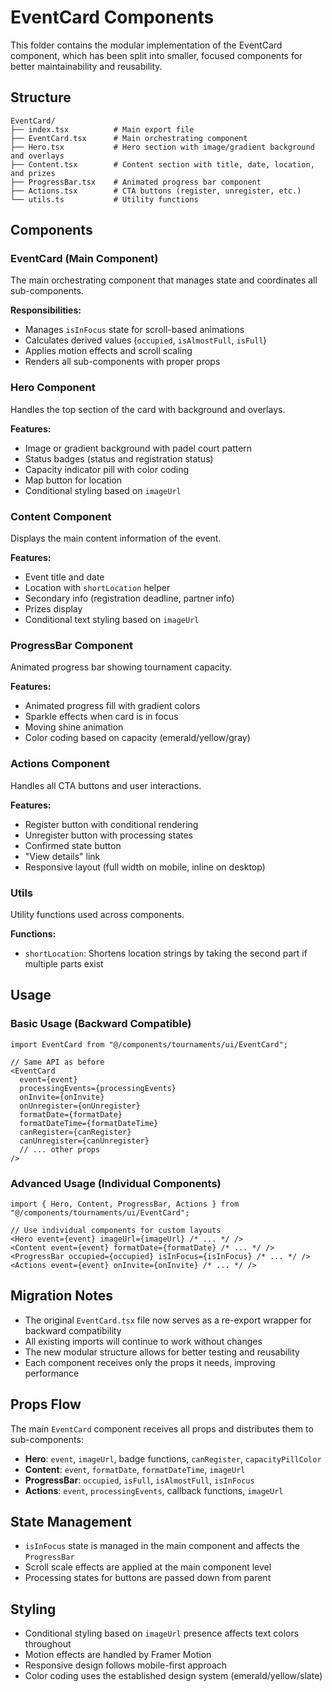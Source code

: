 # EventCard Components

This folder contains the modular implementation of the EventCard component, which has been split into smaller, focused components for better maintainability and reusability.

## Structure

```
EventCard/
├── index.tsx          # Main export file
├── EventCard.tsx      # Main orchestrating component
├── Hero.tsx           # Hero section with image/gradient background and overlays
├── Content.tsx        # Content section with title, date, location, and prizes
├── ProgressBar.tsx    # Animated progress bar component
├── Actions.tsx        # CTA buttons (register, unregister, etc.)
└── utils.ts           # Utility functions
```

## Components

### EventCard (Main Component)
The main orchestrating component that manages state and coordinates all sub-components.

**Responsibilities:**
- Manages `isInFocus` state for scroll-based animations
- Calculates derived values (`occupied`, `isAlmostFull`, `isFull`)
- Applies motion effects and scroll scaling
- Renders all sub-components with proper props

### Hero Component
Handles the top section of the card with background and overlays.

**Features:**
- Image or gradient background with padel court pattern
- Status badges (status and registration status)
- Capacity indicator pill with color coding
- Map button for location
- Conditional styling based on `imageUrl`

### Content Component
Displays the main content information of the event.

**Features:**
- Event title and date
- Location with `shortLocation` helper
- Secondary info (registration deadline, partner info)
- Prizes display
- Conditional text styling based on `imageUrl`

### ProgressBar Component
Animated progress bar showing tournament capacity.

**Features:**
- Animated progress fill with gradient colors
- Sparkle effects when card is in focus
- Moving shine animation
- Color coding based on capacity (emerald/yellow/gray)

### Actions Component
Handles all CTA buttons and user interactions.

**Features:**
- Register button with conditional rendering
- Unregister button with processing states
- Confirmed state button
- "View details" link
- Responsive layout (full width on mobile, inline on desktop)

### Utils
Utility functions used across components.

**Functions:**
- `shortLocation`: Shortens location strings by taking the second part if multiple parts exist

## Usage

### Basic Usage (Backward Compatible)
```tsx
import EventCard from "@/components/tournaments/ui/EventCard";

// Same API as before
<EventCard
  event={event}
  processingEvents={processingEvents}
  onInvite={onInvite}
  onUnregister={onUnregister}
  formatDate={formatDate}
  formatDateTime={formatDateTime}
  canRegister={canRegister}
  canUnregister={canUnregister}
  // ... other props
/>
```

### Advanced Usage (Individual Components)
```tsx
import { Hero, Content, ProgressBar, Actions } from "@/components/tournaments/ui/EventCard";

// Use individual components for custom layouts
<Hero event={event} imageUrl={imageUrl} /* ... */ />
<Content event={event} formatDate={formatDate} /* ... */ />
<ProgressBar occupied={occupied} isInFocus={isInFocus} /* ... */ />
<Actions event={event} onInvite={onInvite} /* ... */ />
```

## Migration Notes

- The original `EventCard.tsx` file now serves as a re-export wrapper for backward compatibility
- All existing imports will continue to work without changes
- The new modular structure allows for better testing and reusability
- Each component receives only the props it needs, improving performance

## Props Flow

The main `EventCard` component receives all props and distributes them to sub-components:

- **Hero**: `event`, `imageUrl`, badge functions, `canRegister`, `capacityPillColor`
- **Content**: `event`, `formatDate`, `formatDateTime`, `imageUrl`
- **ProgressBar**: `occupied`, `isFull`, `isAlmostFull`, `isInFocus`
- **Actions**: `event`, `processingEvents`, callback functions, `imageUrl`

## State Management

- `isInFocus` state is managed in the main component and affects the `ProgressBar`
- Scroll scale effects are applied at the main component level
- Processing states for buttons are passed down from parent

## Styling

- Conditional styling based on `imageUrl` presence affects text colors throughout
- Motion effects are handled by Framer Motion
- Responsive design follows mobile-first approach
- Color coding uses the established design system (emerald/yellow/slate)